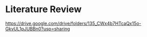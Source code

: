 # Literature Review

https://drive.google.com/drive/folders/135_CWx4b7HTcaQx15o-GkvUL1pJUBBn0?usp=sharing